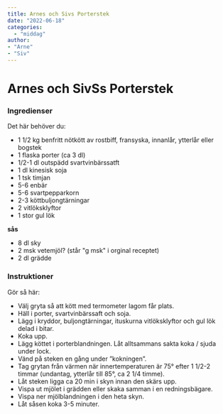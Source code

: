 ```yaml
---
title: Arnes och Sivs Porterstek
date: "2022-06-18"
categories:
  - "middag"
author:
- "Arne"
- "Siv"
---
```


# Arnes och SivSs Porterstek

### Ingredienser

Det här behöver du:

- 1 1/2 kg benfritt nötkött av rostbiff, fransyska, innanlår, ytterlår eller bogstek
- 1 flaska porter (ca 3 dl)
- 1/2-1 dl outspädd svartvinbärssatft
- 1 dl kinesisk soja
- 1 tsk timjan
- 5-6 enbär
- 5-6 svartpepparkorn
- 2-3 köttbuljongtärningar
- 2 vitlöksklyftor
- 1 stor gul lök

**sås**

- 8 dl sky
- 2 msk vetemjöl? (står "g msk" i orginal receptet)
- 2 dl grädde

### Instruktioner

Gör så här:

- Välj gryta så att kött med termometer lagom får plats.
- Häll i porter, svartvinbärssaft och soja.
- Lägg i kryddor, buljongtärningar, ituskurna vitlöksklyftor och gul lök delad i bitar.
- Koka upp.
- Lägg köttet i porterblandningen. Låt alltsammans sakta koka / sjuda under lock.
- Vänd på steken en gång under ”kokningen”.
- Tag grytan från värmen när innertemperaturen är 75&#176; efter 1 1/2-2 timmar (undantag, ytterlår till 85&#176;, ca 2 1/4 timme).
- Låt steken ligga ca 20 min i skyn innan den skärs upp.
- Vispa ut mjölet i grädden eller skaka samman i en redningsbägare.
- Vispa ner mjölblandningen i den heta skyn.
- Låt såsen koka 3-5 minuter.

